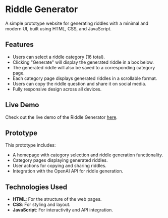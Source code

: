 # Riddle Generator

A simple prototype website for generating riddles with a minimal and modern UI, built using HTML, CSS, and JavaScript.

## Features
- Users can select a riddle category (16 total).
- Clicking "Generate" will display the generated riddle in a box below.
- The generated riddle will also be saved to a corresponding category page.
- Each category page displays generated riddles in a scrollable format.
- Users can copy the riddle question and share it on social media.
- Fully responsive design across all devices.

## Live Demo
Check out the live demo of the Riddle Generator [here](https://laxmikant2002.github.io/generate_riddle_Basic/).

## Prototype
This prototype includes:
- A homepage with category selection and riddle generation functionality.
- Category pages displaying generated riddles.
- User actions for copying and sharing riddles.
- Integration with the OpenAI API for riddle generation.

## Technologies Used
- **HTML**: For the structure of the web pages.
- **CSS**: For styling and layout.
- **JavaScript**: For interactivity and API integration.

